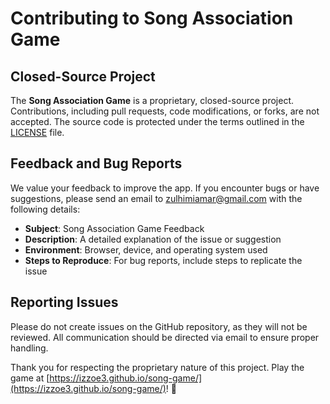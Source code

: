 # Contributing to Song Association Game

## Closed-Source Project

The **Song Association Game** is a proprietary, closed-source project. Contributions, including pull requests, code modifications, or forks, are not accepted. The source code is protected under the terms outlined in the [LICENSE](LICENSE) file.

## Feedback and Bug Reports

We value your feedback to improve the app. If you encounter bugs or have suggestions, please send an email to [zulhimiamar@gmail.com](mailto:zulhimiamar@gmail.com) with the following details:

- **Subject**: Song Association Game Feedback
- **Description**: A detailed explanation of the issue or suggestion
- **Environment**: Browser, device, and operating system used
- **Steps to Reproduce**: For bug reports, include steps to replicate the issue

## Reporting Issues

Please do not create issues on the GitHub repository, as they will not be reviewed. All communication should be directed via email to ensure proper handling.

Thank you for respecting the proprietary nature of this project. Play the game at [https://izzoe3.github.io/song-game/](https://izzoe3.github.io/song-game/)! 🎵